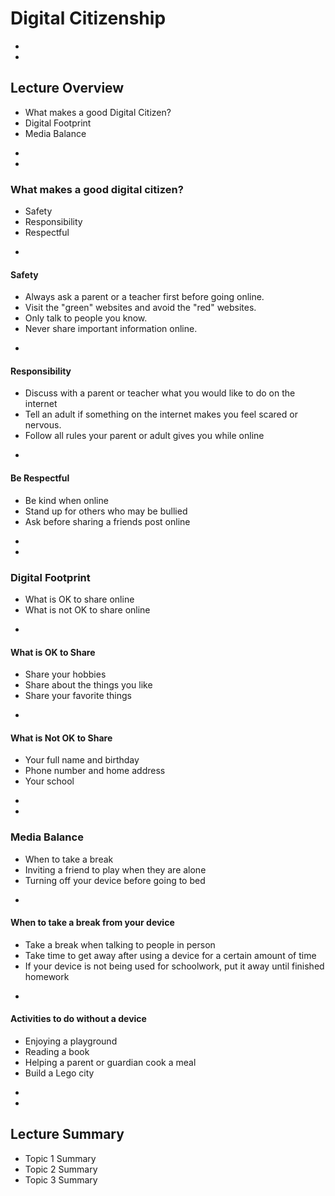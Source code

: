 # Digital Citizenship








-
-
## Lecture Overview
* What makes a good Digital Citizen?
* Digital Footprint
* Media Balance












-
-
### What makes a good digital citizen?
* Safety
* Responsibility
* Respectful

-
#### Safety
* Always ask a parent or a teacher first before going online.
* Visit the "green" websites and avoid the "red" websites.
* Only talk to people you know.
* Never share important information online.


-
#### Responsibility
* Discuss with a parent or teacher what you would like to do on the internet
* Tell an adult if something on the internet makes you feel scared or nervous.
* Follow all rules your parent or adult gives you while online


-
#### Be Respectful
* Be kind when online
* Stand up for others who may be bullied
* Ask before sharing a friends post online











-
-
### Digital Footprint
* What is OK to share online
* What is not OK to share online


-
#### What is OK to Share
* Share your hobbies
* Share about the things you like
* Share your favorite things


-
#### What is Not OK to Share
* Your full name and birthday
* Phone number and home address
* Your school








-
-
### Media Balance
* When to take a break
* Inviting a friend to play when they are alone
* Turning off your device before going to bed



-
#### When to take a break from your device
* Take a break when talking to people in person
* Take time to get away after using a device for a certain amount of time
* If your device is not being used for schoolwork, put it away until finished homework


-
#### Activities to do without a device
* Enjoying a playground
* Reading a book
* Helping a parent or guardian cook a meal
* Build a Lego city






-
-
## Lecture Summary
* Topic 1 Summary
* Topic 2 Summary
* Topic 3 Summary
